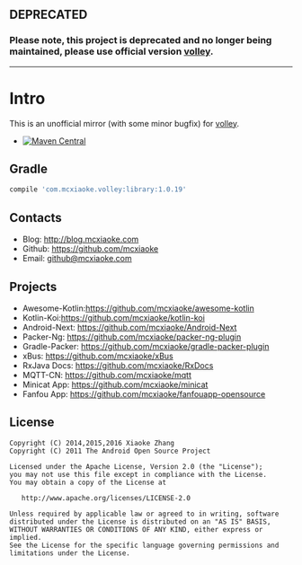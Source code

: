 ## DEPRECATED

### Please note, this project is deprecated and no longer being maintained, please use official version [volley](https://github.com/google/volley).

----------

# Intro  

This is an unofficial mirror (with some minor bugfix) for [volley](https://android.googlesource.com/platform/frameworks/volley).

* [![Maven Central](http://img.shields.io/badge/2015.09.08-com.mcxiaoke.volley:library:1.0.19-brightgreen.svg)](http://search.maven.org/#artifactdetails%7Ccom.mcxiaoke.volley%7Clibrary%7C1.0.19%7Cjar)

## Gradle

``` groovy
compile 'com.mcxiaoke.volley:library:1.0.19'
```

## Contacts

* Blog: <http://blog.mcxiaoke.com>
* Github: <https://github.com/mcxiaoke>
* Email: [github@mcxiaoke.com](mailto:github@mcxiaoke.com)

## Projects

* Awesome-Kotlin:<https://github.com/mcxiaoke/awesome-kotlin>
* Kotlin-Koi:<https://github.com/mcxiaoke/kotlin-koi>
* Android-Next: <https://github.com/mcxiaoke/Android-Next>
* Packer-Ng: <https://github.com/mcxiaoke/packer-ng-plugin>
* Gradle-Packer: <https://github.com/mcxiaoke/gradle-packer-plugin>
* xBus: <https://github.com/mcxiaoke/xBus>
* RxJava Docs: <https://github.com/mcxiaoke/RxDocs>
* MQTT-CN: <https://github.com/mcxiaoke/mqtt>
* Minicat App: <https://github.com/mcxiaoke/minicat>
* Fanfou App: <https://github.com/mcxiaoke/fanfouapp-opensource>

## License


    Copyright (C) 2014,2015,2016 Xiaoke Zhang
    Copyright (C) 2011 The Android Open Source Project

    Licensed under the Apache License, Version 2.0 (the "License");
    you may not use this file except in compliance with the License.
    You may obtain a copy of the License at

       http://www.apache.org/licenses/LICENSE-2.0

    Unless required by applicable law or agreed to in writing, software
    distributed under the License is distributed on an "AS IS" BASIS,
    WITHOUT WARRANTIES OR CONDITIONS OF ANY KIND, either express or implied.
    See the License for the specific language governing permissions and
    limitations under the License.

